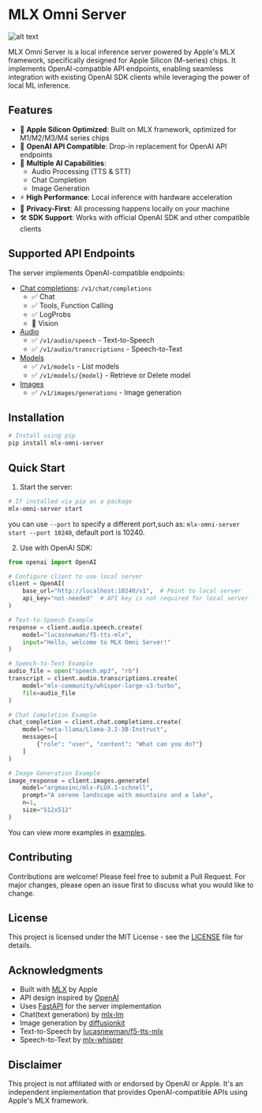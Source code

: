 # MLX Omni Server

![alt text](docs/banner.png)

MLX Omni Server is a local inference server powered by Apple's MLX framework, specifically designed for Apple Silicon (M-series) chips. It implements
OpenAI-compatible API endpoints, enabling seamless integration with existing OpenAI SDK clients while leveraging the power of local ML inference.

## Features

- 🚀 **Apple Silicon Optimized**: Built on MLX framework, optimized for M1/M2/M3/M4 series chips
- 🔌 **OpenAI API Compatible**: Drop-in replacement for OpenAI API endpoints
- 🎯 **Multiple AI Capabilities**:
    - Audio Processing (TTS & STT)
    - Chat Completion
    - Image Generation
- ⚡ **High Performance**: Local inference with hardware acceleration
- 🔐 **Privacy-First**: All processing happens locally on your machine
- 🛠 **SDK Support**: Works with official OpenAI SDK and other compatible clients

## Supported API Endpoints

The server implements OpenAI-compatible endpoints:

- [Chat completions](https://platform.openai.com/docs/api-reference/chat): `/v1/chat/completions`
    - ✅ Chat
    - ✅ Tools, Function Calling
    - ✅ LogProbs
    - 🚧 Vision
- [Audio](https://platform.openai.com/docs/api-reference/audio)
    - ✅ `/v1/audio/speech` - Text-to-Speech
    - ✅ `/v1/audio/transcriptions` - Speech-to-Text
- [Models](https://platform.openai.com/docs/api-reference/models/list)
    - ✅ `/v1/models` - List models
    - ✅ `/v1/models/{model}` - Retrieve or Delete model
- [Images](https://platform.openai.com/docs/api-reference/images)
    - ✅ `/v1/images/generations` - Image generation

## Installation

```bash
# Install using pip
pip install mlx-omni-server
```

## Quick Start

1. Start the server:

```bash
# If installed via pip as a package
mlx-omni-server start
```

you can use `--port` to specify a different port,such as: `mlx-omni-server start --port 10240`, default port is 10240.


2. Use with OpenAI SDK:

```python
from openai import OpenAI

# Configure client to use local server
client = OpenAI(
    base_url="http://localhost:10240/v1",  # Point to local server
    api_key="not-needed"  # API key is not required for local server
)

# Text-to-Speech Example
response = client.audio.speech.create(
    model="lucasnewman/f5-tts-mlx",
    input="Hello, welcome to MLX Omni Server!"
)

# Speech-to-Text Example
audio_file = open("speech.mp3", "rb")
transcript = client.audio.transcriptions.create(
    model="mlx-community/whisper-large-v3-turbo",
    file=audio_file
)

# Chat Completion Example
chat_completion = client.chat.completions.create(
    model="meta-llama/Llama-3.2-3B-Instruct",
    messages=[
        {"role": "user", "content": "What can you do?"}
    ]
)

# Image Generation Example
image_response = client.images.generate(
    model="argmaxinc/mlx-FLUX.1-schnell",
    prompt="A serene landscape with mountains and a lake",
    n=1,
    size="512x512"
)
```

You can view more examples in [examples](examples).

## Contributing

Contributions are welcome! Please feel free to submit a Pull Request. For major changes, please open an issue first to discuss what you would like to
change.

## License

This project is licensed under the MIT License - see the [LICENSE](LICENSE) file for details.

## Acknowledgments

- Built with [MLX](https://github.com/ml-explore/mlx) by Apple
- API design inspired by [OpenAI](https://openai.com)
- Uses [FastAPI](https://fastapi.tiangolo.com/) for the server implementation
- Chat(text generation) by [mlx-lm](https://github.com/ml-explore/mlx-examples/tree/main/llms/mlx_lm)
- Image generation by [diffusionkit](https://github.com/argmaxinc/DiffusionKit)
- Text-to-Speech by [lucasnewman/f5-tts-mlx](https://github.com/lucasnewman/f5-tts-mlx)
- Speech-to-Text by [mlx-whisper](https://github.com/ml-explore/mlx-examples/blob/main/whisper/README.md)

## Disclaimer

This project is not affiliated with or endorsed by OpenAI or Apple. It's an independent implementation that provides OpenAI-compatible APIs using
Apple's MLX framework.
